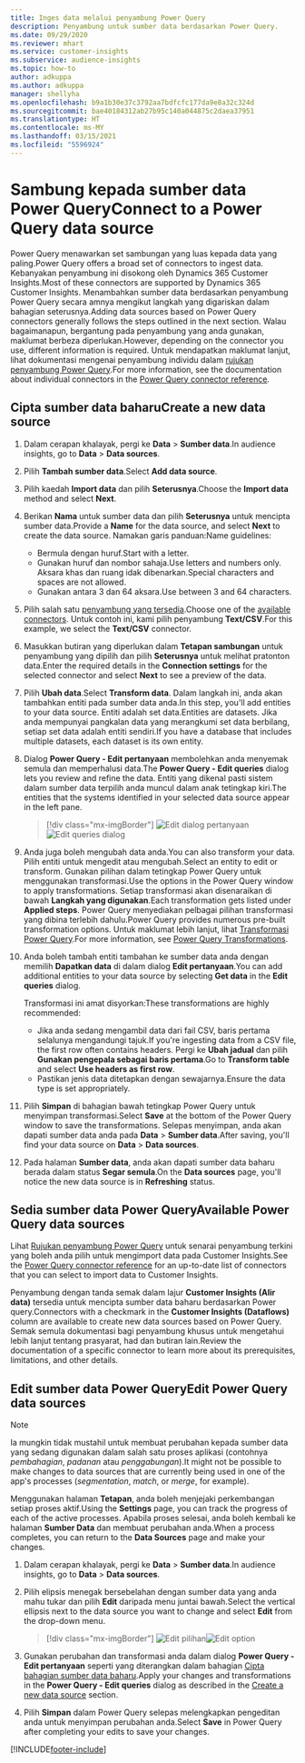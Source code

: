 ```yaml
---
title: Inges data melalui penyambung Power Query
description: Penyambung untuk sumber data berdasarkan Power Query.
ms.date: 09/29/2020
ms.reviewer: mhart
ms.service: customer-insights
ms.subservice: audience-insights
ms.topic: how-to
author: adkuppa
ms.author: adkuppa
manager: shellyha
ms.openlocfilehash: b9a1b30e37c3792aa7bdfcfc177da9e8a32c324d
ms.sourcegitcommit: bae40184312ab27b95c140a044875c2daea37951
ms.translationtype: HT
ms.contentlocale: ms-MY
ms.lasthandoff: 03/15/2021
ms.locfileid: "5596924"
---
```

# <a name="connect-to-a-power-query-data-source"></a><span data-ttu-id="afd53-103">Sambung kepada sumber data Power Query</span><span class="sxs-lookup"><span data-stu-id="afd53-103">Connect to a Power Query data source</span></span>

<span data-ttu-id="afd53-104">Power Query menawarkan set sambungan yang luas kepada data yang paling.</span><span class="sxs-lookup"><span data-stu-id="afd53-104">Power Query offers a broad set of connectors to ingest data.</span></span> <span data-ttu-id="afd53-105">Kebanyakan penyambung ini disokong oleh Dynamics 365 Customer Insights.</span><span class="sxs-lookup"><span data-stu-id="afd53-105">Most of these connectors are supported by Dynamics 365 Customer Insights.</span></span> <span data-ttu-id="afd53-106">Menambahkan sumber data berdasarkan penyambung Power Query secara amnya mengikut langkah yang digariskan dalam bahagian seterusnya.</span><span class="sxs-lookup"><span data-stu-id="afd53-106">Adding data sources based on Power Query connectors generally follows the steps outlined in the next section.</span></span> <span data-ttu-id="afd53-107">Walau bagaimanapun, bergantung pada penyambung yang anda gunakan, maklumat berbeza diperlukan.</span><span class="sxs-lookup"><span data-stu-id="afd53-107">However, depending on the connector you use, different information is required.</span></span> <span data-ttu-id="afd53-108">Untuk mendapatkan maklumat lanjut, lihat dokumentasi mengenai penyambung individu dalam [rujukan penyambung Power Query](/power-query/connectors/).</span><span class="sxs-lookup"><span data-stu-id="afd53-108">For more information, see the documentation about individual connectors in the [Power Query connector reference](/power-query/connectors/).</span></span>

## <a name="create-a-new-data-source"></a><span data-ttu-id="afd53-109">Cipta sumber data baharu</span><span class="sxs-lookup"><span data-stu-id="afd53-109">Create a new data source</span></span>

1. <span data-ttu-id="afd53-110">Dalam cerapan khalayak, pergi ke **Data** > **Sumber data**.</span><span class="sxs-lookup"><span data-stu-id="afd53-110">In audience insights, go to **Data** > **Data sources**.</span></span>

1. <span data-ttu-id="afd53-111">Pilih **Tambah sumber data**.</span><span class="sxs-lookup"><span data-stu-id="afd53-111">Select **Add data source**.</span></span>

1. <span data-ttu-id="afd53-112">Pilih kaedah **Import data** dan pilih **Seterusnya**.</span><span class="sxs-lookup"><span data-stu-id="afd53-112">Choose the **Import data** method and select **Next**.</span></span>

1. <span data-ttu-id="afd53-113">Berikan **Nama** untuk sumber data dan pilih **Seterusnya** untuk mencipta sumber data.</span><span class="sxs-lookup"><span data-stu-id="afd53-113">Provide a **Name** for the data source, and select **Next** to create the data source.</span></span> <span data-ttu-id="afd53-114">Namakan garis panduan:</span><span class="sxs-lookup"><span data-stu-id="afd53-114">Name guidelines:</span></span> 
   - <span data-ttu-id="afd53-115">Bermula dengan huruf.</span><span class="sxs-lookup"><span data-stu-id="afd53-115">Start with a letter.</span></span>
   - <span data-ttu-id="afd53-116">Gunakan huruf dan nombor sahaja.</span><span class="sxs-lookup"><span data-stu-id="afd53-116">Use letters and numbers only.</span></span> <span data-ttu-id="afd53-117">Aksara khas dan ruang idak dibenarkan.</span><span class="sxs-lookup"><span data-stu-id="afd53-117">Special characters and spaces are not allowed.</span></span>
   - <span data-ttu-id="afd53-118">Gunakan antara 3 dan 64 aksara.</span><span class="sxs-lookup"><span data-stu-id="afd53-118">Use between 3 and 64 characters.</span></span>

1. <span data-ttu-id="afd53-119">Pilih salah satu [penyambung yang tersedia](#available-power-query-data-sources).</span><span class="sxs-lookup"><span data-stu-id="afd53-119">Choose one of the [available connectors](#available-power-query-data-sources).</span></span> <span data-ttu-id="afd53-120">Untuk contoh ini, kami pilih penyambung **Text/CSV**.</span><span class="sxs-lookup"><span data-stu-id="afd53-120">For this example, we select the **Text/CSV** connector.</span></span>

1. <span data-ttu-id="afd53-121">Masukkan butiran yang diperlukan dalam **Tetapan sambungan** untuk penyambung yang dipilih dan pilih **Seterusnya** untuk melihat pratonton data.</span><span class="sxs-lookup"><span data-stu-id="afd53-121">Enter the required details in the **Connection settings** for the selected connector and select **Next** to see a preview of the data.</span></span>

1. <span data-ttu-id="afd53-122">Pilih **Ubah data**.</span><span class="sxs-lookup"><span data-stu-id="afd53-122">Select **Transform data**.</span></span> <span data-ttu-id="afd53-123">Dalam langkah ini, anda akan tambahkan entiti pada sumber data anda.</span><span class="sxs-lookup"><span data-stu-id="afd53-123">In this step, you'll add entities to your data source.</span></span> <span data-ttu-id="afd53-124">Entiti adalah set data.</span><span class="sxs-lookup"><span data-stu-id="afd53-124">Entities are datasets.</span></span> <span data-ttu-id="afd53-125">Jika anda mempunyai pangkalan data yang merangkumi set data berbilang, setiap set data adalah entiti sendiri.</span><span class="sxs-lookup"><span data-stu-id="afd53-125">If you have a database that includes multiple datasets, each dataset is its own entity.</span></span>

1. <span data-ttu-id="afd53-126">Dialog **Power Query - Edit pertanyaan** membolehkan anda menyemak semula dan memperhalusi data.</span><span class="sxs-lookup"><span data-stu-id="afd53-126">The **Power Query - Edit queries** dialog lets you review and refine the data.</span></span> <span data-ttu-id="afd53-127">Entiti yang dikenal pasti sistem dalam sumber data terpilih anda muncul dalam anak tetingkap kiri.</span><span class="sxs-lookup"><span data-stu-id="afd53-127">The entities that the systems identified in your selected data source appear in the left pane.</span></span>

   > [!div class="mx-imgBorder"]
   > <span data-ttu-id="afd53-128">![Edit dialog pertanyaan](media/data-manager-configure-edit-queries.png "Edit dialog pertanyaan")</span><span class="sxs-lookup"><span data-stu-id="afd53-128">![Edit queries dialog](media/data-manager-configure-edit-queries.png "Edit queries dialog")</span></span>

1. <span data-ttu-id="afd53-129">Anda juga boleh mengubah data anda.</span><span class="sxs-lookup"><span data-stu-id="afd53-129">You can also transform your data.</span></span> <span data-ttu-id="afd53-130">Pilih entiti untuk mengedit atau mengubah.</span><span class="sxs-lookup"><span data-stu-id="afd53-130">Select an entity to edit or transform.</span></span> <span data-ttu-id="afd53-131">Gunakan pilihan dalam tetingkap Power Query untuk menggunakan transformasi.</span><span class="sxs-lookup"><span data-stu-id="afd53-131">Use the options in the Power Query window to apply transformations.</span></span> <span data-ttu-id="afd53-132">Setiap transformasi akan disenaraikan di bawah **Langkah yang digunakan**.</span><span class="sxs-lookup"><span data-stu-id="afd53-132">Each transformation gets listed under **Applied steps**.</span></span> <span data-ttu-id="afd53-133">Power Query menyediakan pelbagai pilihan transformasi yang dibina terlebih dahulu.</span><span class="sxs-lookup"><span data-stu-id="afd53-133">Power Query provides numerous pre-built transformation options.</span></span> <span data-ttu-id="afd53-134">Untuk maklumat lebih lanjut, lihat [Transformasi Power Query](/power-query/power-query-what-is-power-query#transformations).</span><span class="sxs-lookup"><span data-stu-id="afd53-134">For more information, see [Power Query Transformations](/power-query/power-query-what-is-power-query#transformations).</span></span>

1. <span data-ttu-id="afd53-135">Anda boleh tambah entiti tambahan ke sumber data anda dengan memilih **Dapatkan data** di dalam dialog **Edit pertanyaan**.</span><span class="sxs-lookup"><span data-stu-id="afd53-135">You can add additional entities to your data source by selecting **Get data** in the **Edit queries** dialog.</span></span>

   <span data-ttu-id="afd53-136">Transformasi ini amat disyorkan:</span><span class="sxs-lookup"><span data-stu-id="afd53-136">These transformations are highly recommended:</span></span>

   - <span data-ttu-id="afd53-137">Jika anda sedang mengambil data dari fail CSV, baris pertama selalunya mengandungi tajuk.</span><span class="sxs-lookup"><span data-stu-id="afd53-137">If you're ingesting data from a CSV file, the first row often contains headers.</span></span> <span data-ttu-id="afd53-138">Pergi ke **Ubah jadual** dan pilih **Gunakan pengepala sebagai baris pertama**.</span><span class="sxs-lookup"><span data-stu-id="afd53-138">Go to **Transform table** and select **Use headers as first row**.</span></span>
   - <span data-ttu-id="afd53-139">Pastikan jenis data ditetapkan dengan sewajarnya.</span><span class="sxs-lookup"><span data-stu-id="afd53-139">Ensure the data type is set appropriately.</span></span>

1. <span data-ttu-id="afd53-140">Pilih **Simpan** di bahagian bawah tetingkap Power Query untuk menyimpan transformasi.</span><span class="sxs-lookup"><span data-stu-id="afd53-140">Select **Save** at the bottom of the Power Query window to save the transformations.</span></span> <span data-ttu-id="afd53-141">Selepas menyimpan, anda akan dapati sumber data anda pada **Data** > **Sumber data**.</span><span class="sxs-lookup"><span data-stu-id="afd53-141">After saving, you'll find your data source on **Data** > **Data sources**.</span></span>

1. <span data-ttu-id="afd53-142">Pada halaman **Sumber data**, anda akan dapati sumber data baharu berada dalam status **Segar semula**.</span><span class="sxs-lookup"><span data-stu-id="afd53-142">On the **Data sources** page, you'll notice the new data source is in **Refreshing** status.</span></span>

## <a name="available-power-query-data-sources"></a><span data-ttu-id="afd53-143">Sedia sumber data Power Query</span><span class="sxs-lookup"><span data-stu-id="afd53-143">Available Power Query data sources</span></span>

<span data-ttu-id="afd53-144">Lihat [Rujukan penyambung Power Query](/power-query/connectors/) untuk senarai penyambung terkini yang boleh anda pilih untuk mengimport data pada Customer Insights.</span><span class="sxs-lookup"><span data-stu-id="afd53-144">See the [Power Query connector reference](/power-query/connectors/) for an up-to-date list of connectors that you can select to import data to Customer Insights.</span></span> 

<span data-ttu-id="afd53-145">Penyambung dengan tanda semak dalam lajur **Customer Insights (Alir data)** tersedia untuk mencipta sumber data baharu berdasarkan Power query.</span><span class="sxs-lookup"><span data-stu-id="afd53-145">Connectors with a checkmark in the **Customer Insights (Dataflows)** column are available to create new data sources based on Power Query.</span></span> <span data-ttu-id="afd53-146">Semak semula dokumentasi bagi penyambung khusus untuk mengetahui lebih lanjut tentang prasyarat, had dan butiran lain.</span><span class="sxs-lookup"><span data-stu-id="afd53-146">Review the documentation of a specific connector to learn more about its prerequisites, limitations, and other details.</span></span>

## <a name="edit-power-query-data-sources"></a><span data-ttu-id="afd53-147">Edit sumber data Power Query</span><span class="sxs-lookup"><span data-stu-id="afd53-147">Edit Power Query data sources</span></span>

> [!NOTE]
> <span data-ttu-id="afd53-148">Ia mungkin tidak mustahil untuk membuat perubahan kepada sumber data yang sedang digunakan dalam salah satu proses aplikasi (contohnya *pembahagian*, *padanan* atau *penggabungan*).</span><span class="sxs-lookup"><span data-stu-id="afd53-148">It might not be possible to make changes to data sources that are currently being used in one of the app's processes (*segmentation*, *match*, or *merge*, for example).</span></span> 
>
> <span data-ttu-id="afd53-149">Menggunakan halaman **Tetapan**, anda boleh menjejaki perkembangan setiap proses aktif.</span><span class="sxs-lookup"><span data-stu-id="afd53-149">Using the **Settings** page, you can track the progress of each of the active processes.</span></span> <span data-ttu-id="afd53-150">Apabila proses selesai, anda boleh kembali ke halaman **Sumber Data** dan membuat perubahan anda.</span><span class="sxs-lookup"><span data-stu-id="afd53-150">When a process completes, you can return to the **Data Sources** page and make your changes.</span></span>

1. <span data-ttu-id="afd53-151">Dalam cerapan khalayak, pergi ke **Data** > **Sumber data**.</span><span class="sxs-lookup"><span data-stu-id="afd53-151">In audience insights, go to **Data** > **Data sources**.</span></span>

2. <span data-ttu-id="afd53-152">Pilih elipsis menegak bersebelahan dengan sumber data yang anda mahu tukar dan pilih **Edit** daripada menu juntai bawah.</span><span class="sxs-lookup"><span data-stu-id="afd53-152">Select the vertical ellipsis next to the data source you want to change and select **Edit** from the drop-down menu.</span></span>

   > [!div class="mx-imgBorder"]
   > <span data-ttu-id="afd53-153">![Edit pilihan](media/edit-option-data-sources.png "Edit pilihan")</span><span class="sxs-lookup"><span data-stu-id="afd53-153">![Edit option](media/edit-option-data-sources.png "Edit option")</span></span>

3. <span data-ttu-id="afd53-154">Gunakan perubahan dan transformasi anda dalam dialog **Power Query - Edit pertanyaan** seperti yang diterangkan dalam bahagian [Cipta bahagian sumber data baharu](#create-a-new-data-source).</span><span class="sxs-lookup"><span data-stu-id="afd53-154">Apply your changes and transformations in the **Power Query - Edit queries** dialog as described in the [Create a new data source](#create-a-new-data-source) section.</span></span>

4. <span data-ttu-id="afd53-155">Pilih **Simpan** dalam Power Query selepas melengkapkan pengeditan anda untuk menyimpan perubahan anda.</span><span class="sxs-lookup"><span data-stu-id="afd53-155">Select **Save** in Power Query after completing your edits to save your changes.</span></span>


[!INCLUDE[footer-include](../includes/footer-banner.md)]